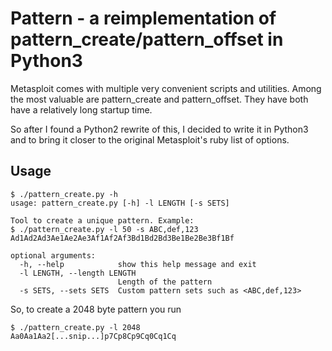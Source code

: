 # Pattern - a reimplementation of pattern\_create/pattern\_offset in Python3
Metasploit comes with multiple very convenient scripts and utilities. Among
the most valuable are pattern_create and pattern_offset. 
They have both have a relatively long startup time.

So after I found a Python2 rewrite of this, I decided to write it in Python3
and to bring it closer to the original Metasploit's ruby list of options.
## Usage
```
$ ./pattern_create.py -h
usage: pattern_create.py [-h] -l LENGTH [-s SETS]

Tool to create a unique pattern. Example:
$ ./pattern_create.py -l 50 -s ABC,def,123
Ad1Ad2Ad3Ae1Ae2Ae3Af1Af2Af3Bd1Bd2Bd3Be1Be2Be3Bf1Bf

optional arguments:
  -h, --help            show this help message and exit
  -l LENGTH, --length LENGTH
                        Length of the pattern
  -s SETS, --sets SETS  Custom pattern sets such as <ABC,def,123>

```
So, to create a 2048 byte pattern you run
```
$ ./pattern_create.py -l 2048
Aa0Aa1Aa2[...snip...]p7Cp8Cp9Cq0Cq1Cq
```
